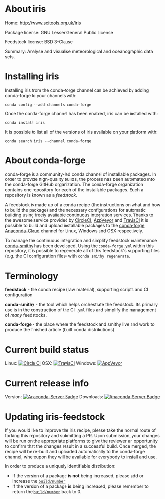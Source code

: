 About iris
==========

Home: http://www.scitools.org.uk/iris

Package license: GNU Lesser General Public License

Feedstock license: BSD 3-Clause

Summary: Analyse and visualise meteorological and oceanographic data sets.



Installing iris
===============

Installing iris from the conda-forge channel can be achieved by adding conda-forge to your channels with:

```
conda config --add channels conda-forge
```

Once the conda-forge channel has been enabled, iris can be installed with:

```
conda install iris
```

It is possible to list all of the versions of iris available on your platform with:

```
conda search iris --channel conda-forge
```


About conda-forge
=================

conda-forge is a community-led conda channel of installable packages.
In order to provide high-quality builds, the process has been automated into the
conda-forge GitHub organization. The conda-forge organization contains one repository 
for each of the installable packages. Such a repository is known as a *feedstock*.

A feedstock is made up of a conda recipe (the instructions on what and how to build
the package) and the necessary configurations for automatic building using freely
available continuous integration services. Thanks to the awesome service provided by
[CircleCI](https://circleci.com/), [AppVeyor](http://www.appveyor.com/)
and [TravisCI](https://travis-ci.org/) it is possible to build and upload installable
packages to the [conda-forge](https://anaconda.org/conda-forge)
[Anaconda-Cloud](http://docs.anaconda.org/) channel for Linux, Windows and OSX respectively.

To manage the continuous integration and simplify feedstock maintenance
[conda-smithy](http://github.com/conda-forge/conda-smithy) has been developed.
Using the ``conda-forge.yml`` within this repository, it is possible to regenerate all of
this feedstock's supporting files (e.g. the CI configuration files) with ``conda smithy regenerate``.


Terminology
===========

**feedstock** - the conda recipe (raw material), supporting scripts and CI configuration.

**conda-smithy** - the tool which helps orchestrate the feedstock.
                   Its primary use is in the construction of the CI ``.yml`` files
                   and simplify the management of *many* feedstocks.

**conda-forge** - the place where the feedstock and smithy live and work to
                  produce the finished article (built conda distributions)

Current build status
====================
Linux: [![Circle CI](https://circleci.com/gh/conda-forge/iris-feedstock.svg?style=svg)](https://circleci.com/gh/conda-forge/iris-feedstock)
OSX: [![TravisCI](https://travis-ci.org/conda-forge/iris-feedstock.svg?branch=master)](https://travis-ci.org/conda-forge/iris-feedstock) 
Windows: [![AppVeyor](https://ci.appveyor.com/api/projects/status/github/conda-forge/iris-feedstock?svg=True)](https://ci.appveyor.com/project/conda-forge/iris-feedstock/branch/master)

Current release info
====================
Version: [![Anaconda-Server Badge](https://anaconda.org/conda-forge/iris/badges/version.svg)](https://anaconda.org/conda-forge/iris)
Downloads: [![Anaconda-Server Badge](https://anaconda.org/conda-forge/iris/badges/downloads.svg)](https://anaconda.org/conda-forge/iris)


Updating iris-feedstock
=======================

If you would like to improve the iris recipe, please take the normal
route of forking this repository and submitting a PR. Upon submission, your changes will
be run on the appropriate platforms to give the reviewer an opportunity to confirm that the
changes result in a successful build. Once merged, the recipe will be re-built and uploaded
automatically to the conda-forge channel, whereupon they will be available for everybody to
install and use.

In order to produce a uniquely identifiable distribution:
 * If the version of a package **is not** being increased, please add or increase
   the [``build/number``](http://conda.pydata.org/docs/building/meta-yaml.html#build-number-and-string). 
 * If the version of a package **is** being increased, please remember to return
   the [``build/number``](http://conda.pydata.org/docs/building/meta-yaml.html#build-number-and-string)
   back to 0.

